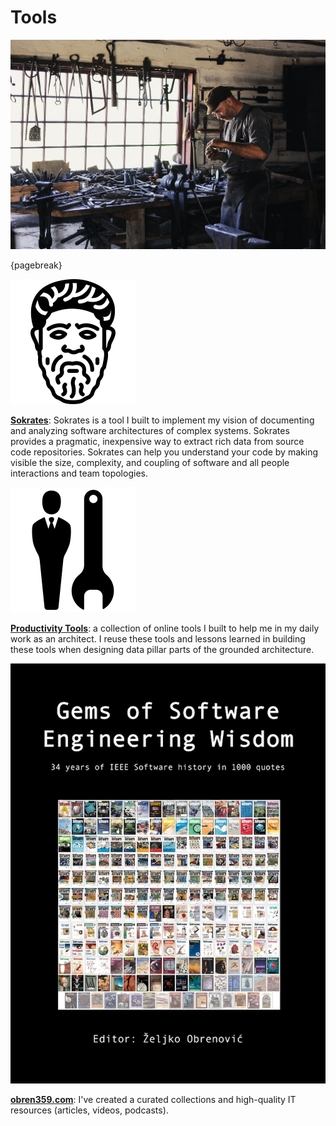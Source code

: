 # Tools

![](assets/images/arch/adult-gfd09399f9_1920.jpg)

{pagebreak}


![](assets/images/books/sokrates.png)

**[Sokrates](https://sokrates.dev)**: Sokrates is a tool I built to implement my vision of documenting and analyzing software architectures of complex systems.
Sokrates provides a pragmatic, inexpensive way to extract rich data from source code repositories.
Sokrates can help you understand your code by making visible the size, complexity, and coupling of software and all people interactions and team topologies.


![](assets/images/books/productivity_tools.png)

**[Productivity Tools](https://obren.io/tools)**: a collection of online tools I built to help me in my daily work as an architect. I reuse these tools and lessons learned in building these tools when designing data pillar parts of the grounded architecture.

![](assets/images/arch/obren359.jpeg)

**[obren359.com](https://obren359.com)**: I've created a curated collections and high-quality IT resources (articles, videos, podcasts).

